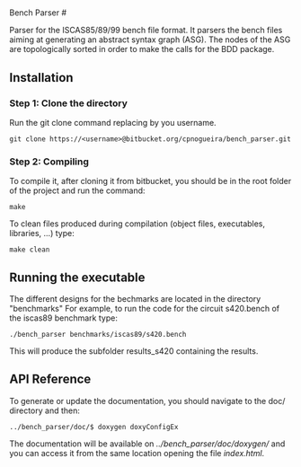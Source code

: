 #
Bench Parser #

Parser for the ISCAS85/89/99 bench file format. It parsers the bench files aiming at generating an abstract syntax graph (ASG). The nodes of the ASG are topologically sorted in order to make the calls for the BDD package.

## Installation
### Step 1: Clone the directory

Run the git clone command replacing *<username>* by you username.
```
git clone https://<username>@bitbucket.org/cpnogueira/bench_parser.git
```

### Step 2: Compiling
To compile it, after cloning it from bitbucket, you should be in the root folder of the project and run the command:  
```
make
```

To clean files produced during compilation (object files, executables, libraries, ...) type:
```
make clean
```

## Running the executable
The different designs for the bechmarks are located in the directory "benchmarks"
For example, to run the code for the circuit s420.bench of the iscas89 benchmark type:
```
./bench_parser benchmarks/iscas89/s420.bench
```

This will produce the subfolder results_s420 containing the results.

## API Reference
To generate or update the documentation, you should navigate to the doc/ directory and then:
```
../bench_parser/doc/$ doxygen doxyConfigEx
```
The documentation will be available on *../bench_parser/doc/doxygen/* and you can access it from the same location opening the file *index.html*.
